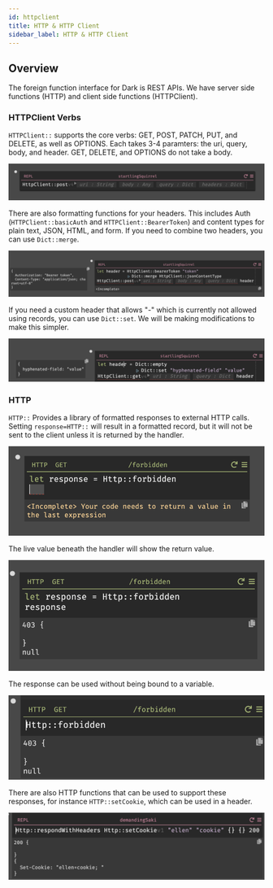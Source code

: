 ```yaml
---
id: httpclient
title: HTTP & HTTP Client
sidebar_label: HTTP & HTTP Client
---
```


## Overview

The foreign function interface for Dark is REST APIs. We have server side functions (HTTP) and client side functions (HTTPClient).

### HTTPClient Verbs

`HTTPClient::` supports the core verbs: GET, POST, PATCH, PUT, and DELETE, as well as OPTIONS. Each takes 3-4 paramters: the uri, query, body, and header. GET, DELETE, and OPTIONS do not take a body.

![HTTPClientPost](assets/httpclient/httpclientpost.png)

There are also formatting functions for your headers. This includes Auth (`HTTPClient::basicAuth` and `HTTPClient::BearerToken`) and content types for plain text, JSON, HTML, and form. If you need to combine two headers, you can use `Dict::merge`.

![HTTPClientPost](assets/httpclient/header.png)

If you need a custom header that allows "-" which is currently not allowed using records, you can use `Dict::set`. We will be making modifications to make this simpler.

![HTTPClientGet](assets/httpclient/hyphen.png)

### HTTP

`HTTP::` Provides a library of formatted responses to external HTTP calls. Setting `response=HTTP::` will result in a formatted record, but it will not be sent to the client unless it is returned by the handler.

![HTTPForbidden](assets/httpclient/respondwith.png)

The live value beneath the handler will show the return value.

![HTTPForbidden](assets/httpclient/response.png)

The response can be used without being bound to a variable.

![HTTPForbidden](assets/httpclient/response2.png)

There are also HTTP functions that can be used to support these responses, for instance `HTTP::setCookie`, which can be used in a header.

![HTTPRespondWithHeaderSetCookie](assets/httpclient/setcookie.png)

